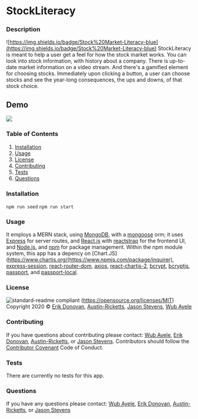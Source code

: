 # StockLiteracy
### Description
![https://img.shields.io/badge/Stock%20Market-Literacy-blue](https://img.shields.io/badge/Stock%20Market-Literacy-blue)
StockLiteracy is meant to help a user get a feel for how the stock market works. You can look into stock information, with history about a company. There is up-to-date market information on a video stream. And there's a gamified element for choosing stocks. Immediately upon clicking a button, a user can choose stocks and see the year-long consequences, the ups and downs, of that stock choice.

## Demo
![](./stocklitVIDEO.gif)

### Table of Contents
1. [Installation](#installation)
2. [Usage](#usage)
3. [License](#license)
4. [Contributing](#contributing)
5. [Tests](#tests)
6. [Questions](#questions)
### Installation
<code>npm run seed</code>
<code>npm run start</code>
### Usage
It employs a MERN stack, using [MongoDB](https://www.mongodb.com/), with a [mongoose](https://mongoosejs.com/) orm; it uses [Express](https://expressjs.com/) for server routes, and [React.js](https://reactjs.org/) with [reactstrap](https://www.npmjs.com/package/reactstrap) for the frontend UI, and [Node.js](https://nodejs.org/en/), and [npm](https://www.npmjs.com/) for package management. Within the npm module system, this app has a depency on [Chart.JS](https://www.chartjs.org/(https://www.npmjs.com/package/inquirer), [express-session](https://www.npmjs.com/package/express-session), [react-router-dom](https://www.npmjs.com/package/react-router-dom), [axios](https://www.npmjs.com/package/react-router-dom), [react-chartjs-2](https://www.npmjs.com/package/react-chartjs-2), [bcrypt](https://www.npmjs.com/package/bcrypt), [bcryptjs](https://www.npmjs.com/package/bcryptjs), [passport](https://www.npmjs.com/package/passport), and [passport-local](https://www.npmjs.com/package/passport-local).
### License
![standard-readme compliant](https://img.shields.io/badge/License-MIT-yellow.svg)
(https://opensource.org/licenses/MIT)
Copyright 2020 © [Erik Donovan](https://github.com/ErikDono), [Austin-Ricketts](https://github.com/Austin-Ricketts), [Jason Stevens](https://github.com/jasonstevens13), [Wub Ayele](https://github.com/wayele)
### Contributing
If you have questions about contributing please contact: [Wub Ayele](https://github.com/wayele), [Erik Donovan](https://github.com/ErikDono), [Austin-Ricketts](https://github.com/Austin-Ricketts), or [Jason Stevens](https://github.com/jasonstevens13). 
Contributors should follow the [Contributor Covenant](https://www.contributor-covenant.org/version/1/3/0/code-of-conduct/) Code of Conduct.
### Tests
There are currently no tests for this app. 
### Questions
If you have any questions please contact: [Wub Ayele](https://github.com/wayele), [Erik Donovan](https://github.com/ErikDono), [Austin-Ricketts](https://github.com/Austin-Ricketts), or [Jason Stevens](https://github.com/jasonstevens13)